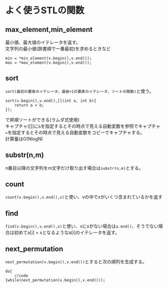 # よく使うSTLの関数
## max_element,min_element
最小値、最大値のイテレータを返す。<br>
文字列の最小値(辞書順で一番最初)を求めるときなど
```
min = *min_element(v.begin(),v.end());
max = *max_element(v.begin(),v.end());
```

## sort
`sort(最初の要素のイテレータ、最後+1の要素のイテレータ、ソートの関数)`と使う。
```
sort(v.begin(),v.end(),[](int a, int b){
    return a < b;
});
```
で昇順ソートができる(ラムダ式使用)<br>
キャプチャ([])に`&`を指定するとその時点で見える自動変数を参照でキャプチャ<br>
`=`を指定するとその時点で見える自動変数をコピーでキャプチャする。<br>
計算量はO(NlogN)

## substr(n,m)
n番目以降の文字列をm文字だけ取り出す場合は`substr(n,m)`とする。

## count
`count(v.begin(),v.end(),x)`と使い、vの中でxがいくつ含まれているかを返す

## find
`find(v.begin(),v.end(),x)`と使い、vにxがない場合は`a.end()`、そうでない場合は初めてa[i] = xとなるようなa[i]のイテレータを返す。

## next_permutation
`next_permutation(v.begin(),v.end())`とすると次の順列を生成する。<br>
```
do{
    //code
}while(next_permutation(v.begin(),v.end()));
```
